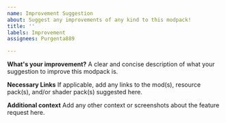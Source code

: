 ```yaml
---
name: Improvement Suggestion
about: Suggest any improvements of any kind to this modpack!
title: ''
labels: Improvement
assignees: Purgenta889

---
```


**What's your improvement?**
A clear and concise description of what your suggestion to improve this modpack is.

**Necessary Links**
If applicable, add any links to the mod(s), resource pack(s), and/or shader pack(s) suggested here.

**Additional context**
Add any other context or screenshots about the feature request here.
